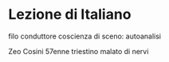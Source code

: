# Lezione di Italiano

filo conduttore coscienza di sceno: autoanalisi

Zeo Cosini 57enne triestino malato di nervi
<!--stackedit_data:
eyJoaXN0b3J5IjpbLTI1OTgxMTIxM119
-->